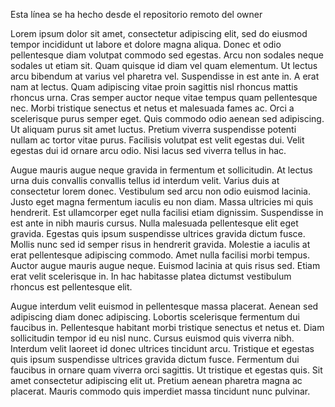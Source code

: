 Esta línea se ha hecho desde el repositorio remoto del owner

Lorem ipsum dolor sit amet, consectetur adipiscing elit, sed do eiusmod tempor incididunt ut labore et dolore magna aliqua. Donec et odio pellentesque diam volutpat commodo sed egestas. Arcu non sodales neque sodales ut etiam sit. Quam quisque id diam vel quam elementum. Ut lectus arcu bibendum at varius vel pharetra vel. Suspendisse in est ante in. A erat nam at lectus. Quam adipiscing vitae proin sagittis nisl rhoncus mattis rhoncus urna. Cras semper auctor neque vitae tempus quam pellentesque nec. Morbi tristique senectus et netus et malesuada fames ac. Orci a scelerisque purus semper eget. Quis commodo odio aenean sed adipiscing. Ut aliquam purus sit amet luctus. Pretium viverra suspendisse potenti nullam ac tortor vitae purus. Facilisis volutpat est velit egestas dui. Velit egestas dui id ornare arcu odio. Nisi lacus sed viverra tellus in hac.

Augue mauris augue neque gravida in fermentum et sollicitudin. At lectus urna duis convallis convallis tellus id interdum velit. Varius duis at consectetur lorem donec. Vestibulum sed arcu non odio euismod lacinia. Justo eget magna fermentum iaculis eu non diam. Massa ultricies mi quis hendrerit. Est ullamcorper eget nulla facilisi etiam dignissim. Suspendisse in est ante in nibh mauris cursus. Nulla malesuada pellentesque elit eget gravida. Egestas quis ipsum suspendisse ultrices gravida dictum fusce. Mollis nunc sed id semper risus in hendrerit gravida. Molestie a iaculis at erat pellentesque adipiscing commodo. Amet nulla facilisi morbi tempus. Auctor augue mauris augue neque. Euismod lacinia at quis risus sed. Etiam erat velit scelerisque in. In hac habitasse platea dictumst vestibulum rhoncus est pellentesque elit.

Augue interdum velit euismod in pellentesque massa placerat. Aenean sed adipiscing diam donec adipiscing. Lobortis scelerisque fermentum dui faucibus in. Pellentesque habitant morbi tristique senectus et netus et. Diam sollicitudin tempor id eu nisl nunc. Cursus euismod quis viverra nibh. Interdum velit laoreet id donec ultrices tincidunt arcu. Tristique et egestas quis ipsum suspendisse ultrices gravida dictum fusce. Fermentum dui faucibus in ornare quam viverra orci sagittis. Ut tristique et egestas quis. Sit amet consectetur adipiscing elit ut. Pretium aenean pharetra magna ac placerat. Mauris commodo quis imperdiet massa tincidunt nunc pulvinar.